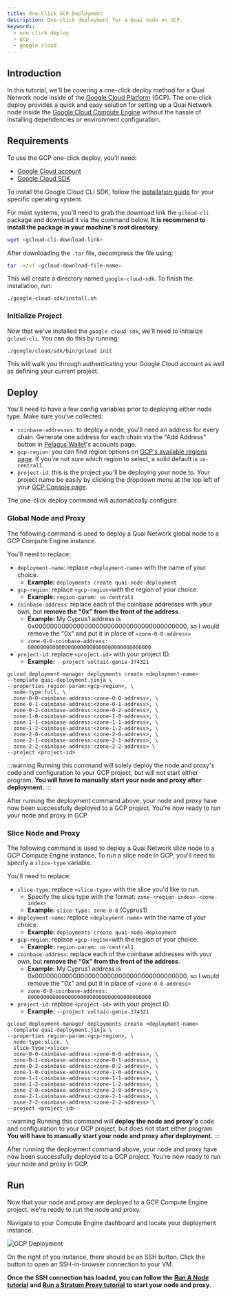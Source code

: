 ```yaml
---
title: One-Click GCP Deployment
description: One-click deployment for a Quai node on GCP.
keywords:
  - one click deploy
  - gcp
  - google cloud
---
```


## Introduction

In this tutorial, we'll be covering a one-click deploy method for a Quai Network node inside of the [Google Cloud Platform](https://cloud.google.com/) (GCP). The one-click deploy provides a quick and easy solution for setting up a Quai Network node inside the [Google Cloud Compute Engine](https://cloud.google.com/compute) without the hassle of installing dependencies or environment configuration.

## Requirements

To use the GCP one-click deploy, you'll need:

- [Google Cloud account](https://cloud.google.com/)
- [Google Cloud SDK](https://cloud.google.com/cli?)

To install the Google Cloud CLI SDK, follow the [installation guide](https://cloud.google.com/sdk/docs/install-sdk/) for your specific operating system.

For most systems, you'll need to grab the download link the `gcloud-cli` package and download it via the command below. **It is recommend to install the package in your machine's root directory**.

```sh
wget <gcloud-cli-download-link>
```

After downloading the `.tar` file, decompress the file using:

```sh
tar -xzvf <gcloud-download-file-name>
```

This will create a directory named `google-cloud-sdk`. To finish the installation, run:

```
./google-cloud-sdk/install.sh
```

### Initialize Project

Now that we've installed the `google-cloud-sdk`, we'll need to initialize `gcloud-cli`. You can do this by running:

```
./google/cloud/sdk/bin/gcloud init
```

This will walk you through authenticating your Google Cloud account as well as defining your current project.

## Deploy

You'll need to have a few config variables prior to deploying either node type. Make sure you've collected:

- `coinbase-addresses`: to deploy a node, you'll need an address for every chain. Generate one address for each chain via the "Add Address" button in [Pelagus Wallet](https://chrome.google.com/webstore/detail/pelagus/gaegollnpijhedifeeeepdoffkgfcmbc)'s accounts page.
- `gcp-region`: you can find region options on [GCP's available regions page](https://cloud.google.com/compute/docs/regions-zones). If you're not sure which region to select, a solid default is `us-central1.`
- `project-id`: this is the project you'll be deploying your node to. Your project name be easily by clicking the dropdown menu at the top left of your [GCP Console page](https://console.cloud.google.com/).

The one-click deploy command will automatically configure.

### Global Node and Proxy

The following command is used to deploy a Quai Network global node to a GCP Compute Engine instance.

You'll need to replace:

- `deployment-name`: replace `<deployment-name>` with the name of your choice.
  - **Example:** `deployments create quai-node-deployment`
- `gcp-region`: replace `<gcp-region>`with the region of your choice.
  - **Example:** `region-param: us-central1`
- `coinbase-address`: replace each of the coinbase addresses with your own, but **remove the "0x" from the front of the address**.
  - **Example:** My Cyprus1 address is 0x0000000000000000000000000000000000000000, so I would remove the "0x" and put it in place of `<zone-0-0-address>`
  - `zone-0-0-coinbase-address: 0000000000000000000000000000000000000000`
- `project-id`: replace `<project-id>` with your project ID.
  - **Example:** `--project voltaic-genie-374321`

```shell
gcloud deployment-manager deployments create <deployment-name>
--template quai-deployment.jinja \
--properties region-param:<gcp-region>, \
  node-type:full, \
  zone-0-0-coinbase-address:<zone-0-0-address>, \
  zone-0-1-coinbase-address:<zone-0-1-address>, \
  zone-0-2-coinbase-address:<zone-0-2-address>, \
  zone-1-0-coinbase-address:<zone-1-0-address>, \
  zone-1-1-coinbase-address:<zone-1-1-address>, \
  zone-1-2-coinbase-address:<zone-1-2-address>, \
  zone-2-0-coinbase-address:<zone-2-0-address>, \
  zone-2-1-coinbase-address:<zone-2-1-address>, \
  zone-2-2-coinbase-address:<zone-2-2-address> \
--project <project-id>
```

:::warning
Running this command will solely deploy the node and proxy's code and configuration to your GCP project, but will not start either program. **You will have to manually** **start your node and proxy after deployment.**
:::

After running the deployment command above, your node and proxy have now been successfully deployed to a GCP project. You're now ready to run your node and proxy in GCP.

### Slice Node and Proxy

The following command is used to deploy a Quai Network slice node to a GCP Compute Engine instance. To run a slice node in GCP, you'll need to specify a `slice-type` variable.

You'll need to replace:

- `slice-type`: replace `<slice-type>` with the slice you'd like to run.
  - Specify the slice type with the format: `zone-<region-index>-<zone-index>`
  - **Example:** `slice-type: zone-0-0` (Cyprus1)
- `deployment-name`: replace `<deployment-name>` with the name of your choice.
  - **Example:** `deployments create quai-node-deployment`
- `gcp-region`: replace `<gcp-region>`with the region of your choice.
  - **Example:** `region-param: us-central1`
- `coinbase-address`: replace each of the coinbase addresses with your own, but **remove the "0x" from the front of the address**.
  - **Example:** My Cyprus1 address is 0x0000000000000000000000000000000000000000, so I would remove the "0x" and put it in place of `<zone-0-0-address>`
  - `zone-0-0-coinbase-address: 0000000000000000000000000000000000000000`
- `project-id`: replace `<project-id>` with your project ID.
  - **Example:** `--project voltaic-genie-374321`

```shell
gcloud deployment-manager deployments create <deployment-name>
--template quai-deployment.jinja \
--properties region-param:<gcp-region>, \
  node-type:slice, \
  slice-type:<slice>
  zone-0-0-coinbase-address:<zone-0-0-address>, \
  zone-0-1-coinbase-address:<zone-0-1-address>, \
  zone-0-2-coinbase-address:<zone-0-2-address>, \
  zone-1-0-coinbase-address:<zone-1-0-address>, \
  zone-1-1-coinbase-address:<zone-1-1-address>, \
  zone-1-2-coinbase-address:<zone-1-2-address>, \
  zone-2-0-coinbase-address:<zone-2-0-address>, \
  zone-2-1-coinbase-address:<zone-2-1-address>, \
  zone-2-2-coinbase-address:<zone-2-2-address> \
--project <project-id>
```

:::warning
Running this command will **deploy the node and proxy's** code and configuration to your GCP project, but does not start either program. **You will have to manually** **start your node and proxy** **after deployment.**
:::

After running the deployment command above, your node and proxy have now been successfully deployed to a GCP project. You're now ready to run your node and proxy in GCP.

## Run

Now that your node and proxy are deployed to a GCP Compute Engine project, we're ready to run the node and proxy.

Navigate to your Compute Engine dashboard and locate your deployment instance.

![GCP Deployment](/img/gcp-tutorial.jpg)

On the right of you instance, there should be an SSH button. Click the button to open an SSH-in-browser connection to your VM.

**Once the SSH connection has loaded, you can follow the** [**Run A Node tutorial**](/participate/node/start-a-node.md) **and** [**Run a Stratum Proxy tutorial**](participate/stratum-proxy/run-stratum.md) **to start your node and proxy.**
